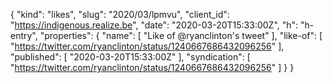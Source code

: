 {
  "kind": "likes",
  "slug": "2020/03/lpmvu",
  "client_id": "https://indigenous.realize.be",
  "date": "2020-03-20T15:33:00Z",
  "h": "h-entry",
  "properties": {
    "name": [
      "Like of @ryanclinton's tweet"
    ],
    "like-of": [
      "https://twitter.com/ryanclinton/status/1240667686432096256"
    ],
    "published": [
      "2020-03-20T15:33:00Z"
    ],
    "syndication": [
      "https://twitter.com/ryanclinton/status/1240667686432096256"
    ]
  }
}
